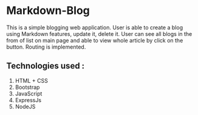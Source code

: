 # Markdown-Blog
This is a simple blogging web application. 
User is able to create a blog using Markdown features, update it, delete it.
User can see all blogs in the from of list on main page and able to view whole article by click on the button. 
Routing is implemented. 
## Technologies used :
1. HTML + CSS 
2. Bootstrap
3. JavaScript
4. ExpressJs
5. NodeJS
